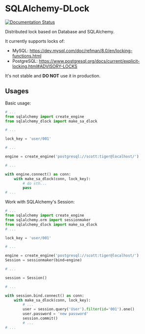 # SQLAlchemy-DLock

[![Documentation Status](https://readthedocs.org/projects/sqlalchemy-dlock/badge/?version=latest)](https://sqlalchemy-dlock.readthedocs.io/en/latest/?badge=latest)

Distributed lock based on Database and SQLAlchemy.

It currently supports locks of:

- MySQL: <https://dev.mysql.com/doc/refman/8.0/en/locking-functions.html>
- PostgreSQL: <https://www.postgresql.org/docs/current/explicit-locking.html#ADVISORY-LOCKS>

It's not stable and **DO NOT** use it in production.

## Usages

Basic usage:

```python
# ...
from sqlalchemy import create_engine
from sqlalchemy_dlock import make_sa_dlock

# ...

lock_key = 'user/001'

# ...

engine = create_engine('postgresql://scott:tiger@localhost/')

# ...

with engine.connect() as conn:
    with make_sa_dlock(conn, lock_key):
        # do sth...
        pass
# ...
```

Work with SQLAlchemy's Session:

```python
# ...
from sqlalchemy import create_engine
from sqlalchemy.orm import sessionmaker
from sqlalchemy_dlock import make_sa_dlock
# ...

lock_key = 'user/001'

# ...

engine = create_engine('postgresql://scott:tiger@localhost/')
Session = sessionmaker(bind=engine)

# ...

session = Session()

# ...

with session.bind.connect() as conn:
    with make_sa_dlock(conn, lock_key):
        # ...
        user = session.query('User').filter(id='001').one()
        user.password = 'new password'
        session.commit()
        # ...
# ...
```
